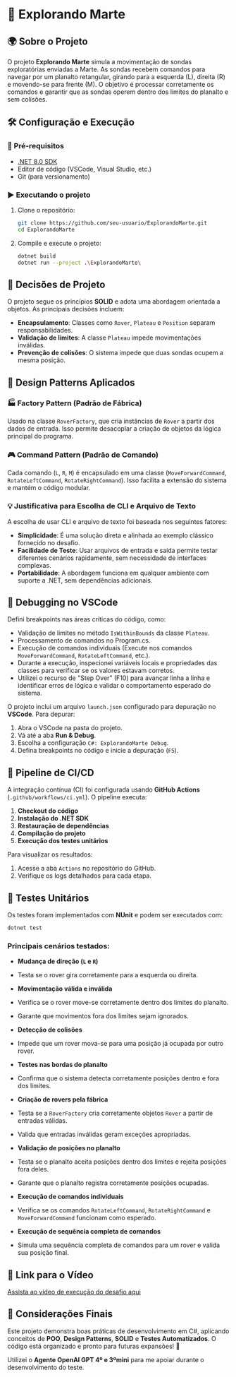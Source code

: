 # 🚀 Explorando Marte

## 🌍 Sobre o Projeto

O projeto **Explorando Marte** simula a movimentação de sondas exploratórias enviadas a Marte. As sondas recebem comandos para navegar por um planalto retangular, girando para a esquerda (L), direita (R) e movendo-se para frente (M). O objetivo é processar corretamente os comandos e garantir que as sondas operem dentro dos limites do planalto e sem colisões.

## 🛠️ Configuração e Execução

### 🔧 Pré-requisitos

- [.NET 8.0 SDK](https://dotnet.microsoft.com/en-us/download)
- Editor de código (VSCode, Visual Studio, etc.)
- Git (para versionamento)

### ▶️ Executando o projeto

1. Clone o repositório:
   ```bash
   git clone https://github.com/seu-usuario/ExplorandoMarte.git
   cd ExplorandoMarte
   ```
2. Compile e execute o projeto:
   ```bash
   dotnet build
   dotnet run --project .\ExplorandoMarte\
   ```

## 📐 Decisões de Projeto

O projeto segue os princípios **SOLID** e adota uma abordagem orientada a objetos. As principais decisões incluem:

- **Encapsulamento**: Classes como `Rover`, `Plateau` e `Position` separam responsabilidades.
- **Validação de limites**: A classe `Plateau` impede movimentações inválidas.
- **Prevenção de colisões**: O sistema impede que duas sondas ocupem a mesma posição.

## 🎨 Design Patterns Aplicados

### 🏭 **Factory Pattern** (Padrão de Fábrica)

Usado na classe `RoverFactory`, que cria instâncias de `Rover` a partir dos dados de entrada. Isso permite desacoplar a criação de objetos da lógica principal do programa.

### 🎮 **Command Pattern** (Padrão de Comando)

Cada comando (`L`, `R`, `M`) é encapsulado em uma classe (`MoveForwardCommand`, `RotateLeftCommand`, `RotateRightCommand`). Isso facilita a extensão do sistema e mantém o código modular.

### 💡 **Justificativa para Escolha de CLI e Arquivo de Texto**

A escolha de usar CLI e arquivo de texto foi baseada nos seguintes fatores:

- **Simplicidade**: É uma solução direta e alinhada ao exemplo clássico fornecido no desafio.
- **Facilidade de Teste**: Usar arquivos de entrada e saída permite testar diferentes cenários rapidamente, sem necessidade de interfaces complexas.
- **Portabilidade**: A abordagem funciona em qualquer ambiente com suporte a .NET, sem dependências adicionais.

## 🐞 **Debugging no VSCode**

Defini breakpoints nas áreas críticas do código, como:

- Validação de limites no método `IsWithinBounds` da classe `Plateau`.
- Processamento de comandos no Program.cs.
- Execução de comandos individuais (Execute nos comandos `MoveForwardCommand`, `RotateLeftCommand`, etc.).
- Durante a execução, inspecionei variáveis locais e propriedades das classes para verificar se os valores estavam corretos.
- Utilizei o recurso de "Step Over" (F10) para avançar linha a linha e identificar erros de lógica e validar o comportamento esperado do sistema.

O projeto inclui um arquivo `launch.json` configurado para depuração no **VSCode**. Para depurar:

1. Abra o VSCode na pasta do projeto.
2. Vá até a aba **Run & Debug**.
3. Escolha a configuração `C#: ExplorandoMarte Debug`.
4. Defina breakpoints no código e inicie a depuração (`F5`).

## 🔄 Pipeline de CI/CD

A integração contínua (CI) foi configurada usando **GitHub Actions** (`.github/workflows/ci.yml`). O pipeline executa:

1. **Checkout do código**
2. **Instalação do .NET SDK**
3. **Restauração de dependências**
4. **Compilação do projeto**
5. **Execução dos testes unitários**

Para visualizar os resultados:

1. Acesse a aba `Actions` no repositório do GitHub.
2. Verifique os logs detalhados para cada etapa.

## 🧪 Testes Unitários

Os testes foram implementados com **NUnit** e podem ser executados com:

```bash
dotnet test
```

### Principais cenários testados:

- **Mudança de direção (`L` e `R`)**
- Testa se o rover gira corretamente para a esquerda ou direita.

- **Movimentação válida e inválida**
- Verifica se o rover move-se corretamente dentro dos limites do planalto.
- Garante que movimentos fora dos limites sejam ignorados.

- **Detecção de colisões**
- Impede que um rover mova-se para uma posição já ocupada por outro rover.

- **Testes nas bordas do planalto**
- Confirma que o sistema detecta corretamente posições dentro e fora dos limites.

- **Criação de rovers pela fábrica**
- Testa se a `RoverFactory` cria corretamente objetos `Rover` a partir de entradas válidas.
- Valida que entradas inválidas geram exceções apropriadas.

- **Validação de posições no planalto**
- Testa se o planalto aceita posições dentro dos limites e rejeita posições fora deles.
- Garante que o planalto registra corretamente posições ocupadas.

- **Execução de comandos individuais**
- Verifica se os comandos `RotateLeftCommand`, `RotateRightCommand` e `MoveForwardCommand` funcionam como esperado.

- **Execução de sequência completa de comandos**
- Simula uma sequência completa de comandos para um rover e valida sua posição final.

## 🎥 **Link para o Vídeo**

[Assista ao vídeo de execução do desafio aqui](https://youtu.be/0ncM-dJ2uWQ)

## 📜 Considerações Finais

Este projeto demonstra boas práticas de desenvolvimento em C#, aplicando conceitos de **POO**, **Design Patterns**, **SOLID** e **Testes Automatizados**. O código está organizado e pronto para futuras expansões! 🚀

Utilizei o **Agente OpenAI GPT 4º e 3ºmini** para me apoiar durante o desenvolvimento do teste.
